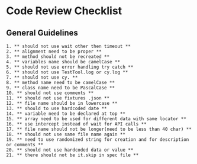 # Code Review Checklist

## General Guidelines
    1. ** should not use wait other then timeout **
    2. ** alignment need to be proper **
    3. ** method should not be recreated **
    4. ** variables name should be camelCase **
    5. ** should not use error handling try catch **
    6. ** should not use TestTool.log or cy.log **
    7. ** should not use cy. **
    8. ** method name need to be camelCase **
    9. ** class name need to be PascalCase **
    10. ** should not use comments **
    11. ** should not use fixtures .json **
    12. ** file name should be in lowercase **
    13. ** should to use hardcoded date **
    14. ** variable need to be declared at top **
    15. ** array need to be used for different data with same locator **
    16. ** use intercept instead of wait for API calls **
    17. ** file name should not be longer(need to be less than 40 char) **
    18. ** should not use same file name again **
    19. ** need to use randomized string for creation and for description or comments ** 
    20. ** should not use hardcoded data or value **
    21. ** there should not be it.skip in spec file **
